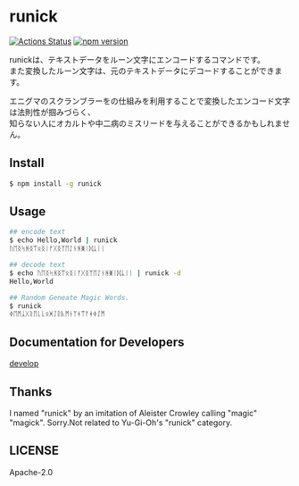 # runick

[![Actions Status](https://github.com/amanoese/runick/workflows/Node%20CI/badge.svg)](https://github.com/amanoese/runick/actions)
[![npm version](http://img.shields.io/npm/v/runick.svg)](https://npmjs.org/package/runick)

runickは、テキストデータをルーン文字にエンコードするコマンドです。  
また変換したルーン文字は、元のテキストデータにデコードすることができます。  
  
エニグマのスクランブラーをの仕組みを利用することで変換したエンコード文字は法則性が掴みづらく、  
知らない人にオカルトや中二病のミスリードを与えることができるかもしれません。

## Install

```bash
$ npm install -g runick
```

## Usage

```bash
## encode text
$ echo Hello,World | runick
ᚢᛖᛝᛋᚻᛝᛠᛟᛝᛁᚠᚷᛝᛉᛖᛇᚾᚻᛤᛁᛞᛣᛁᛁ

## decode text
$ echo ᚢᛖᛝᛋᚻᛝᛠᛟᛝᛁᚠᚷᛝᛉᛖᛇᚾᚻᛤᛁᛞᛣᛁᛁ | runick -d
Hello,World

## Random Geneate Magic Words.
$ runick
ᛄᛖᛗᛣᚷᚱᛖᚳᚳᛟᚸᛇᚱᚣᛗᚾᛉᚼᛠᚠᚼᛄᛇᛗ
```

## Documentation for Developers
[develop](/doc/develop.md)

## Thanks
I named "runick" by an imitation of Aleister Crowley calling "magic" "magick".
Sorry.Not related to Yu-Gi-Oh's "runick" category.

## LICENSE
Apache-2.0

